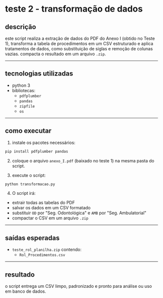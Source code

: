 # teste 2 - transformação de dados

## descrição

este script realiza a extração de dados do PDF do Anexo I (obtido no Teste 1), transforma a tabela de procedimentos em um CSV estruturado e aplica tratamentos de dados, como substituição de siglas e remoção de colunas vazias. compacta o resultado em um arquivo `.zip`.

---

## tecnologias utilizadas

- python 3
- bibliotecas:
  - `pdfplumber`
  - `pandas`
  - `zipfile`
  - `os`

---

## como executar

1. instale os pacotes necessários:

```bash
pip install pdfplumber pandas
```

2. coloque o arquivo `anexo_I.pdf` (baixado no teste 1) na mesma pasta do script.

3. execute o script:

```bash
python transformacao.py
```

4. O script irá:

- extrair todas as tabelas do PDF
- salvar os dados em um CSV formatado
- substituir `OD` por "Seg. Odontológica" e `AMB` por "Seg. Ambulatorial"
- compactar o CSV em um arquivo `.zip`

---

## saídas esperadas

- `teste_rol_planilha.zip` contendo:
  - `Rol_Procedimentos.csv`

---

## resultado

o script entrega um CSV limpo, padronizado e pronto para análise ou uso em banco de dados.

